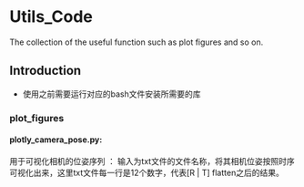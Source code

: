 # Utils_Code
The collection of the useful function such as plot figures and so on.
## Introduction
* 使用之前需要运行对应的bash文件安装所需要的库
### plot_figures
#### plotly_camera_pose.py: 
用于可视化相机的位姿序列 ： 输入为txt文件的文件名称，将其相机位姿按照时序可视化出来，这里txt文件每一行是12个数字，代表[R | T] flatten之后的结果。